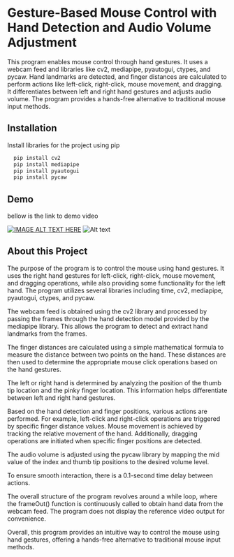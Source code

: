 
# Gesture-Based Mouse Control with Hand Detection and Audio Volume Adjustment

This program enables mouse control through hand gestures. It uses a webcam feed and libraries like cv2, mediapipe, pyautogui, ctypes, and pycaw. Hand landmarks are detected, and finger distances are calculated to perform actions like left-click, right-click, mouse movement, and dragging. It differentiates between left and right hand gestures and adjusts audio volume. The program provides a hands-free alternative to traditional mouse input methods.


## Installation

Install libraries for the project using pip

```bash
  pip install cv2
  pip install mediapipe
  pip install pyautogui
  pip install pycaw

```
    
## Demo
bellow is the link to demo video

[![IMAGE ALT TEXT HERE](https://i.ibb.co/VLxD1BV/thumbnail.jpg)](https://youtu.be/smaINSCbzlw)
![Alt text](https://i.ibb.co/bRtcyJS/Screenshot-2023-05-26-020453.png)

## About this Project

The purpose of the program is to control the mouse using hand gestures. It uses the right hand gestures for left-click, right-click, mouse movement, and dragging operations, while also providing some functionality for the left hand. The program utilizes several libraries including time, cv2, mediapipe, pyautogui, ctypes, and pycaw.

The webcam feed is obtained using the cv2 library and processed by passing the frames through the hand detection model provided by the mediapipe library. This allows the program to detect and extract hand landmarks from the frames.

The finger distances are calculated using a simple mathematical formula to measure the distance between two points on the hand. These distances are then used to determine the appropriate mouse click operations based on the hand gestures.

The left or right hand is determined by analyzing the position of the thumb tip location and the pinky finger location. This information helps differentiate between left and right hand gestures.

Based on the hand detection and finger positions, various actions are performed. For example, left-click and right-click operations are triggered by specific finger distance values. Mouse movement is achieved by tracking the relative movement of the hand. Additionally, dragging operations are initiated when specific finger positions are detected.

The audio volume is adjusted using the pycaw library by mapping the mid value of the index and thumb tip positions to the desired volume level.

To ensure smooth interaction, there is a 0.1-second time delay between actions.

The overall structure of the program revolves around a while loop, where the frameOut() function is continuously called to obtain hand data from the webcam feed. The program does not display the reference video output for convenience.

Overall, this program provides an intuitive way to control the mouse using hand gestures, offering a hands-free alternative to traditional mouse input methods.

